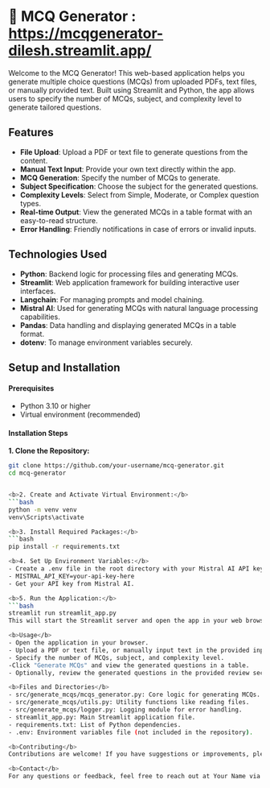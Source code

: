 # 📝 MCQ Generator : https://mcqgenerator-dilesh.streamlit.app/


Welcome to the MCQ Generator! This web-based application helps you generate multiple choice questions (MCQs) from uploaded PDFs, text files, or manually provided text. Built using Streamlit and Python, the app allows users to specify the number of MCQs, subject, and complexity level to generate tailored questions.

## <b>Features</b>
- **File Upload**: Upload a PDF or text file to generate questions from the content.
- **Manual Text Input**: Provide your own text directly within the app.
- **MCQ Generation**: Specify the number of MCQs to generate.
- **Subject Specification**: Choose the subject for the generated questions.
- **Complexity Levels**: Select from Simple, Moderate, or Complex question types.
- **Real-time Output**: View the generated MCQs in a table format with an easy-to-read structure.
- **Error Handling**: Friendly notifications in case of errors or invalid inputs.

## <b>Technologies Used</b>
- **Python**: Backend logic for processing files and generating MCQs.
- **Streamlit**: Web application framework for building interactive user interfaces.
- **Langchain**: For managing prompts and model chaining.
- **Mistral AI**: Used for generating MCQs with natural language processing capabilities.
- **Pandas**: Data handling and displaying generated MCQs in a table format.
- **dotenv**: To manage environment variables securely.

## <b>Setup and Installation</b>
#### Prerequisites
- Python 3.10 or higher
- Virtual environment (recommended)
#### Installation Steps
<b>1. **Clone the Repository**:</b>
   ```bash
   git clone https://github.com/your-username/mcq-generator.git
   cd mcq-generator


<b>2. Create and Activate Virtual Environment:</b>
```bash
   python -m venv venv
   venv\Scripts\activate

<b>3. Install Required Packages:</b>
```bash
   pip install -r requirements.txt

<b>4. Set Up Environment Variables:</b> 
- Create a .env file in the root directory with your Mistral AI API key:
- MISTRAL_API_KEY=your-api-key-here
- Get your API key from Mistral AI.

<b>5. Run the Application:</b>
```bash
   streamlit run streamlit_app.py
This will start the Streamlit server and open the app in your web browser.

<b>Usage</b>
- Open the application in your browser.
- Upload a PDF or text file, or manually input text in the provided input box.
- Specify the number of MCQs, subject, and complexity level.
-Click "Generate MCQs" and view the generated questions in a table.
- Optionally, review the generated questions in the provided review section.

<b>Files and Directories</b>
- src/generate_mcqs/mcqs_generator.py: Core logic for generating MCQs.
- src/generate_mcqs/utils.py: Utility functions like reading files.
- src/generate_mcqs/logger.py: Logging module for error handling.
- streamlit_app.py: Main Streamlit application file.
- requirements.txt: List of Python dependencies.
- .env: Environment variables file (not included in the repository).

<b>Contributing</b>
Contributions are welcome! If you have suggestions or improvements, please create an issue or submit a pull request.

<b>Contact</b>
For any questions or feedback, feel free to reach out at Your Name via <a href="2dileshbisen@gmail.com">2dileshbisen@gmail.com</a>.
